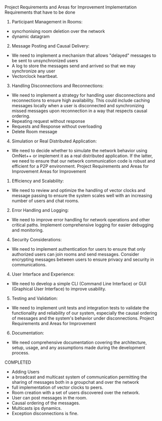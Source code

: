 Project Requirements and Areas for Improvement
Implementation Requirements that have to be done
1. Participant Management in Rooms:
- syncrhonising room deletion over the network
- dynamic datagram
2. Message Posting and Causal Delivery:
- We need to implement a mechanism that allows "delayed" messages to be sent to unsynchronized users
- A log to store the messages send and arrived so that we may synchronize any user
- Vectorclock heartbeat.
3. Handling Disconnections and Reconnections:
- We need to implement a strategy for handling user disconnections and reconnections to ensure
  high availability. This could include caching messages locally when a user is disconnected and
  synchronizing missed messages upon reconnection in a way that respects causal ordering.
- Repeating request without response
- Requests and Response without overloading
- Delete Room message
4. Simulation or Real Distributed Application:
- We need to decide whether to simulate the network behavior using OmNet++ or implement it as
  a real distributed application. If the latter, we need to ensure that our network communication code
  is robust and efficient for a P2P environment.
  Project Requirements and Areas for Improvement
  Areas for Improvement
1. Efficiency and Scalability:
- We need to review and optimize the handling of vector clocks and message passing to ensure
  the system scales well with an increasing number of users and chat rooms.
2. Error Handling and Logging:
- We need to improve error handling for network operations and other critical paths. Implement
  comprehensive logging for easier debugging and monitoring.
4. Security Considerations:
- We need to implement authentication for users to ensure that only authorized users can join
  rooms and send messages. Consider encrypting messages between users to ensure privacy and
  security in communications.
4. User Interface and Experience:
- We need to develop a simple CLI (Command Line Interface) or GUI (Graphical User Interface) to
  improve usability.
5. Testing and Validation:
- We need to implement unit tests and integration tests to validate the functionality and reliability of
  our system, especially the causal ordering of messages and the system's behavior under
  disconnections.
  Project Requirements and Areas for Improvement
6. Documentation:
- We need comprehensive documentation covering the architecture, setup, usage, and any
  assumptions made during the development process.

COMPLETED
- Adding Users 
- a broadcast and multicast system of communication permitting the sharing of messages both in a groupchat and over the network
- full implementation of vector clocks to peers.
- Room creation with a set of users discovered over the network.
- User can post messages in the room.
- Causal ordering of the messages.
- Multicasts ips dynamics.
- Exception disconnections is fine.